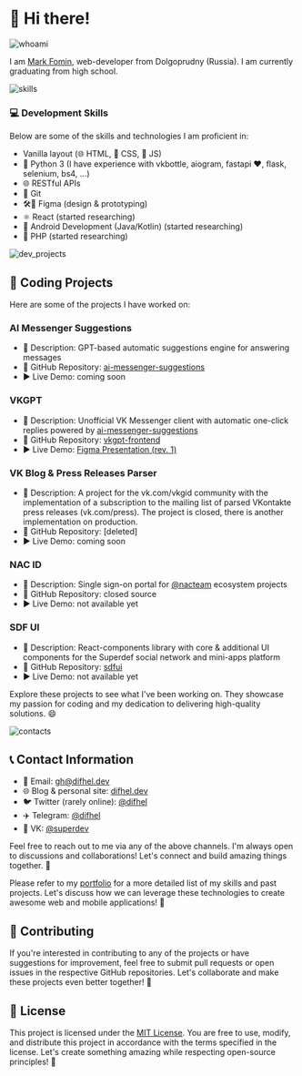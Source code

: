# 👋 Hi there!

![whoami](https://github.com/difhel/difhel/assets/78644136/2738eeaa-7657-4583-881c-1d14f509cb48)

I am [Mark Fomin](https://t.me/difhel_b), web-developer from Dolgoprudny (Russia). I am currently graduating from high school.


![skills](https://github.com/difhel/difhel/assets/78644136/b148a52a-0a5d-4af4-b31f-8db5cf76e997) 
### 💻 Development Skills

 
Below are some of the skills and technologies I am proficient in:

- Vanilla layout (🌐 HTML, 🎨 CSS, 🔮 JS)
- 🐍 Python 3 (I have experience with vkbottle, aiogram, fastapi ❤️, flask, selenium, bs4, ...)
- 🌐 RESTful APIs
- 📜 Git
- 🛠️🎨 Figma (design & prototyping)
- ⚛️ React (started researching)
- 📱 Android Development (Java/Kotlin) (started researching)
- 🐘 PHP (started researching)

![dev_projects](https://github.com/difhel/difhel/assets/78644136/70afdfa3-8e48-4b5c-a145-c8ffc70a7037)


## 🚀 Coding Projects 

Here are some of the projects I have worked on:

### AI Messenger Suggestions

- 📝 Description: GPT-based automatic suggestions engine for answering messages
- 📂 GitHub Repository: [ai-messenger-suggestions](https://github.com/difhel/ai-messenger-suggestions)
- ▶️ Live Demo: coming soon

### VKGPT

- 📝 Description: Unofficial VK Messenger client with automatic one-click replies powered by [ai-messenger-suggestions](https://github.com/difhel/ai-messenger-suggestions)
- 📂 GitHub Repository: [vkgpt-frontend](https://github.com/difhel/vkgpt-frontend)
- ▶️ Live Demo: [Figma Presentation (rev. 1)](https://gg.gg/vkgpt2)


### VK Blog & Press Releases Parser

- 📝 Description: A project for the vk.com/vkgid community with the implementation of a subscription to the mailing list of parsed VKontakte press releases (vk.com/press). The project is closed, there is another implementation on production.
- 📂 GitHub Repository: [deleted]
- ▶️ Live Demo: coming soon

### NAC ID

- 📝 Description: Single sign-on portal for [@nacteam](https://github.com/nacteam) ecosystem projects
- 📂 GitHub Repository: closed source
- ▶️ Live Demo: not available yet

### SDF UI

- 📝 Description: React-components library with core & additional UI components for the Superdef social network and mini-apps platform
- 📂 GitHub Repository: [sdfui](https://github.com/nacteam/sdfui)
- ▶️ Live Demo: not available yet

Explore these projects to see what I've been working on. They showcase my passion for coding and my dedication to delivering high-quality solutions. 😄


![contacts](https://github.com/difhel/difhel/assets/78644136/fd1e6445-35cd-442e-9d40-fe034525a7d5)

## 📞 Contact Information

- 📧 Email: [gh@difhel.dev](mailto:gh@difhel.dev)
- 🌐 Blog & personal site: [difhel.dev](https://difhel.dev)
- 🐦 Twitter (rarely online): [@difhel](https://twitter.com/difhel)
- ✈️ Telegram: [@difhel](https://t.me/difhel)
- 💙 VK: [@superdev](https://vk.com/superdev)
<!-- - 🔗 LinkedIn: [Your Name](https://www.linkedin.com/in/yourname) -->

Feel free to reach out to me via any of the above channels. I'm always open to discussions and collaborations! Let's connect and build amazing things together. 🌟



Please refer to my [portfolio](https://difhel.dev) for a more detailed list of my skills and past projects. Let's discuss how we can leverage these technologies to create awesome web and mobile applications! 🚀

## 🤝 Contributing

If you're interested in contributing to any of the projects or have suggestions for improvement, feel free to submit pull requests or open issues in the respective GitHub repositories. Let's collaborate and make these projects even better together! 👥

## 📄 License

This project is licensed under the [MIT License](LICENSE). You are free to use, modify, and distribute this project in accordance with the terms specified in the license. Let's create something amazing while respecting open-source principles! 🌈

